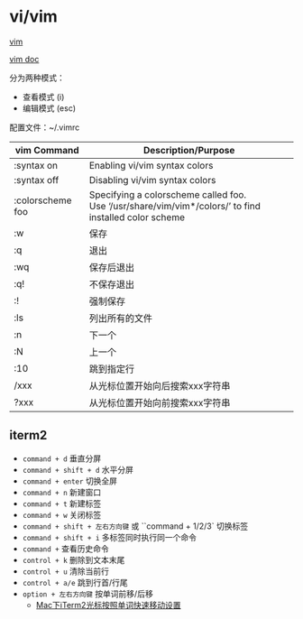 # vi/vim
[vim](https://www.vim.org/)

[vim doc](http://vimdoc.sourceforge.net/)

分为两种模式：
- 查看模式 (i)
- 编辑模式 (esc)

配置文件：~/.vimrc

| vim Command | Description/Purpose |
| - | - |
| :syntax on  | Enabling vi/vim syntax colors |
| :syntax off | Disabling vi/vim syntax colors |
| :colorscheme foo | Specifying a colorscheme called foo.<br/>Use ‘/usr/share/vim/vim*/colors/’ to find installed color scheme |
| :w | 保存 |
| :q | 退出 |
| :wq | 保存后退出 |
| :q! | 不保存退出 |
| :! | 强制保存 |
| :ls | 列出所有的文件 |
| :n | 下一个 |
| :N | 上一个 |
| :10 | 跳到指定行 |
| /xxx | 从光标位置开始向后搜索xxx字符串 |
| ?xxx | 从光标位置开始向前搜索xxx字符串 |

## iterm2
- `command + d` 垂直分屏
- `command + shift + d` 水平分屏
- `command + enter` 切换全屏
- `command + n` 新建窗口
- `command + t` 新建标签
- `command + w` 关闭标签
- `command + shift + 左右方向键` 或 ``command + 1/2/3` 切换标签
- `command + shift + i` 多标签同时执行同一个命令
- `command +` 查看历史命令
- `control + k` 删除到文本末尾
- `control + u` 清除当前行
- `control + a/e` 跳到行首/行尾
- `option + 左右方向键` 按单词前移/后移
  - [Mac下iTerm2光标按照单词快速移动设置](https://blog.csdn.net/skyyws/article/details/78480132)
